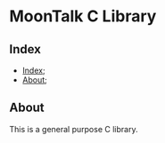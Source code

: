 # MoonTalk C Library

## Index
- [Index](#index);
- [About](#about);

## About

This is a general purpose C library.
